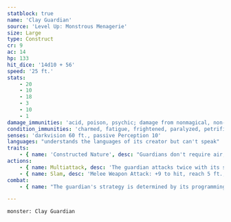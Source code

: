 ```yaml
---
statblock: true
name: 'Clay Guardian'
source: 'Level Up: Monstrous Menagerie'
size: Large
type: Construct
cr: 9
ac: 14
hp: 133
hit_dice: '14d10 + 56'
speed: '25 ft.'
stats:
    - 20
    - 10
    - 18
    - 3
    - 10
    - 1
damage_immunities: 'acid, poison, psychic; damage from nonmagical, non-adamantine weapons'
condition_immunities: 'charmed, fatigue, frightened, paralyzed, petrified, poisoned'
senses: 'darkvision 60 ft., passive Perception 10'
languages: "understands the languages of its creator but can't speak"
traits:
    - { name: 'Constructed Nature', desc: "Guardians don't require air, sustenance, or sleep." }
actions:
    - { name: Multiattack, desc: 'The guardian attacks twice with its slam.' }
    - { name: Slam, desc: 'Melee Weapon Attack: +9 to hit, reach 5 ft., one target. Hit: 16 (2d10 + 5) bludgeoning damage. If the target is a creature, it makes a DC 15 Constitution saving throw. On a failure, its hit point maximum is reduced by an amount equal to the damage dealt. The target dies if its hit point maximum is reduced to 0. A greater restoration spell or similar magic removes the reduction.' }
combat:
    - { name: "The guardian's strategy is determined by its programming", desc: 'It may attack the closest enemy, or it may be instructed to attack only certain targets, such as the first one to touch an item it was protecting.' }

---
```

```statblock
monster: Clay Guardian
```
